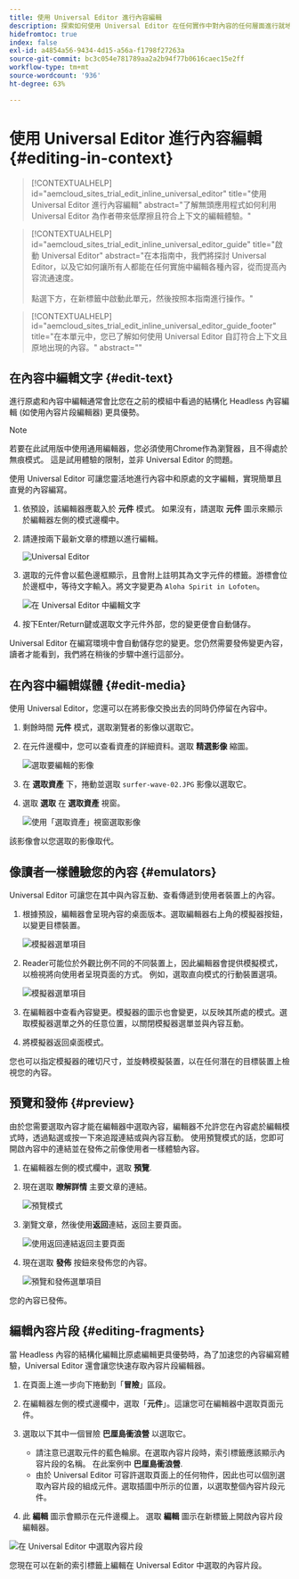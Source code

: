 ```yaml
---
title: 使用 Universal Editor 進行內容編輯
description: 探索如何使用 Universal Editor 在任何實作中對內容的任何層面進行就地和內容編輯。
hidefromtoc: true
index: false
exl-id: a4854a56-9434-4d15-a56a-f1798f27263a
source-git-commit: bc3c054e781789aa2a2b94f77b0616caec15e2ff
workflow-type: tm+mt
source-wordcount: '936'
ht-degree: 63%

---
```



# 使用 Universal Editor 進行內容編輯 {#editing-in-context}

>[!CONTEXTUALHELP]
>id="aemcloud_sites_trial_edit_inline_universal_editor"
>title="使用 Universal Editor 進行內容編輯"
>abstract="了解無頭應用程式如何利用 Universal Editor 為作者帶來低摩擦且符合上下文的編輯體驗。"

>[!CONTEXTUALHELP]
>id="aemcloud_sites_trial_edit_inline_universal_editor_guide"
>title="啟動 Universal Editor"
>abstract="在本指南中，我們將探討 Universal Editor，以及它如何讓所有人都能在任何實施中編輯各種內容，從而提高內容流通速度。<br><br>點選下方，在新標籤中啟動此單元，然後按照本指南進行操作。"

>[!CONTEXTUALHELP]
>id="aemcloud_sites_trial_edit_inline_universal_editor_guide_footer"
>title="在本單元中，您已了解如何使用 Universal Editor 自訂符合上下文且原地出現的內容。"
>abstract=""

## 在內容中編輯文字 {#edit-text}

進行原處和內容中編輯通常會比您在之前的模組中看過的結構化 Headless 內容編輯 (如使用內容片段編輯器) 更具優勢。

>[!NOTE]
>
>若要在此試用版中使用通用編輯器，您必須使用Chrome作為瀏覽器，且不得處於無痕模式。 這是試用體驗的限制，並非 Universal Editor 的問題。

使用 Universal Editor 可讓您靈活地進行內容中和原處的文字編輯，實現簡單且直覺的內容編寫。

1. 依預設，該編輯器應載入於 **元件** 模式。 如果沒有，請選取 **元件** 圖示來顯示於編輯器左側的模式邊欄中。

1. 請連按兩下最新文章的標題以進行編輯。

   ![Universal Editor](assets/do-not-localize/ue-component-mode.png)

1. 選取的元件會以藍色邊框顯示，且會附上註明其為文字元件的標籤。游標會位於邊框中，等待文字輸入。將文字變更為 `Aloha Spirit in Lofoten`。

   ![在 Universal Editor 中編輯文字](assets/do-not-localize/ue-edit-text-2.png)

1. 按下Enter/Return鍵或選取文字元件外部，您的變更便會自動儲存。

Universal Editor 在編寫環境中會自動儲存您的變更。您仍然需要發佈變更內容，讀者才能看到，我們將在稍後的步驟中進行這部分。

## 在內容中編輯媒體 {#edit-media}

使用 Universal Editor，您還可以在將影像交換出去的同時仍停留在內容中。

1. 剩餘時間 **元件** 模式，選取瀏覽者的影像以選取它。

1. 在元件邊欄中，您可以查看資產的詳細資料。選取 **精選影像** 縮圖。

   ![選取要編輯的影像](assets/do-not-localize/ue-edit-media.png)

1. 在 **選取資產** 下，捲動並選取 `surfer-wave-02.JPG` 影像以選取它。

1. 選取 **選取** 在 **選取資產** 視窗。

   ![使用「選取資產」視窗選取影像](assets/do-not-localize/ue-select-asset.png)

該影像會以您選取的影像取代。

## 像讀者一樣體驗您的內容 {#emulators}

Universal Editor 可讓您在其中與內容互動、查看傳遞到使用者裝置上的內容。

1. 根據預設，編輯器會呈現內容的桌面版本。選取編輯器右上角的模擬器按鈕，以變更目標裝置。

   ![模擬器選單項目](assets/do-not-localize/ue-emulator-1.png)

1. Reader可能位於外觀比例不同的不同裝置上，因此編輯器會提供模擬模式，以檢視將向使用者呈現頁面的方式。 例如，選取直向模式的行動裝置選項。

   ![模擬器選單項目](assets/do-not-localize/ue-emulator-2.png)

1. 在編輯器中查看內容變更。模擬器的圖示也會變更，以反映其所處的模式。選取模擬器選單之外的任意位置，以關閉模擬器選單並與內容互動。

1. 將模擬器返回桌面模式。

您也可以指定模擬器的確切尺寸，並旋轉模擬裝置，以在任何潛在的目標裝置上檢視您的內容。

## 預覽和發佈 {#preview}

由於您需要選取內容才能在編輯器中選取內容，編輯器不允許您在內容處於編輯模式時，透過點選或按一下來追蹤連結或與內容互動。 使用預覽模式的話，您即可開啟內容中的連結並在發佈之前像使用者一樣體驗內容。

1. 在編輯器左側的模式欄中，選取 **預覽**.

1. 現在選取 **瞭解詳情** 主要文章的連結。

   ![預覽模式](assets/do-not-localize/ue-preview-publish-1.png)

1. 瀏覽文章，然後使用&#x200B;**返回**&#x200B;連結，返回主要頁面。

   ![使用返回連結返回主要頁面](assets/do-not-localize/ue-preview-publish-3.png)

1. 現在選取 **發佈** 按鈕來發佈您的內容。

   ![預覽和發佈選單項目](assets/do-not-localize/ue-preview-publish-4.png)

您的內容已發佈。

## 編輯內容片段 {#editing-fragments}

當 Headless 內容的結構化編輯比原處編輯更具優勢時，為了加速您的內容編寫體驗，Universal Editor 還會讓您快速存取內容片段編輯器。

1. 在頁面上進一步向下捲動到「**冒險**」區段。

1. 在編輯器左側的模式邊欄中，選取「**元件**」。這讓您可在編輯器中選取頁面元件。

1. 選取以下其中一個冒險 **巴厘島衝浪營** 以選取它。

   * 請注意已選取元件的藍色輪廓。在選取內容片段時，索引標籤應該顯示內容片段的名稱。 在此案例中 **巴厘島衝浪營**.
   * 由於 Universal Editor 可容許選取頁面上的任何物件，因此也可以個別選取內容片段的組成元件。選取插圖中所示的位置，以選取整個內容片段元件。

1. 此 **編輯** 圖示會顯示在元件邊欄上。 選取 **編輯** 圖示在新標籤上開啟內容片段編輯器。

![在 Universal Editor 中選取內容片段](assets/do-not-localize/ue-content-fragments.png)

您現在可以在新的索引標籤上編輯在 Universal Editor 中選取的內容片段。
